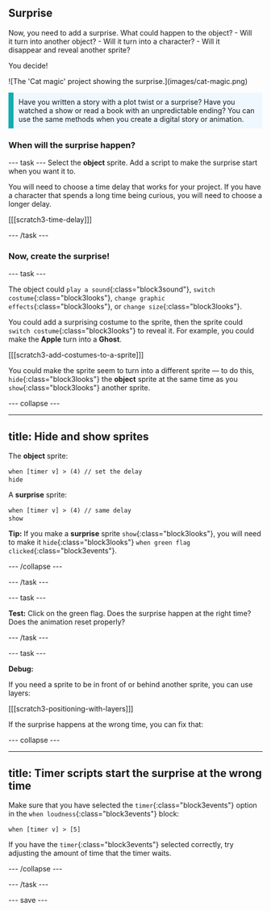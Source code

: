 ## Surprise

<div style="display: flex; flex-wrap: wrap">
<div style="flex-basis: 200px; flex-grow: 1; margin-right: 15px;">
Now, you need to add a surprise. What could happen to the object? 
- Will it turn into another object? 
- Will it turn into a character? 
- Will it disappear and reveal another sprite? 

You decide!
</div>
<div>
![The 'Cat magic' project showing the surprise.](images/cat-magic.png)

</div>
</div>

<p style="border-left: solid; border-width:10px; border-color: #0faeb0; background-color: aliceblue; padding: 10px;">
Have you written a story with a plot twist or a surprise? Have you watched a show or read a book with an unpredictable ending? You can use the same methods when you create a digital story or animation. 
</p>

### When will the surprise happen?

--- task ---
Select the **object** sprite. Add a script to make the surprise start when you want it to. 

You will need to choose a time delay that works for your project. If you have a character that spends a long time being curious, you will need to choose a longer delay.

[[[scratch3-time-delay]]]

--- /task ---

### Now, create the surprise!

--- task ---

The object could `play a sound`{:class="block3sound"}, `switch costume`{:class="block3looks"}, `change graphic effects`{:class="block3looks"}, or `change size`{:class="block3looks"}.

You could add a surprising costume to the sprite, then the sprite could `switch costume`{:class="block3looks"} to reveal it. For example, you could make the **Apple** turn into a **Ghost**.

[[[scratch3-add-costumes-to-a-sprite]]]

You could make the sprite seem to turn into a different sprite — to do this, `hide`{:class="block3looks"} the **object** sprite at the same time as you `show`{:class="block3looks"} another sprite.

--- collapse ---

---
title: Hide and show sprites
---

The **object** sprite:
```blocks3
when [timer v] > (4) // set the delay
hide
```

A **surprise** sprite:
```blocks3
when [timer v] > (4) // same delay
show
```

**Tip:** If you make a **surprise** sprite `show`{:class="block3looks"}, you will need to make it `hide`{:class="block3looks"} `when green flag clicked`{:class="block3events"}.

--- /collapse ---

--- /task ---

--- task ---

**Test:** Click on the green flag. Does the surprise happen at the right time? Does the animation reset properly?

--- /task ---

--- task ---

**Debug:**

If you need a sprite to be in front of or behind another sprite, you can use layers:

[[[scratch3-positioning-with-layers]]]

If the surprise happens at the wrong time, you can fix that:

--- collapse ---

---
title: Timer scripts start the surprise at the wrong time
---

Make sure that you have selected the `timer`{:class="block3events"} option in the `when loudness`{:class="block3events"} block:

```blocks3
when [timer v] > [5]
```

If you have the `timer`{:class="block3events"} selected correctly, try adjusting the amount of time that the timer waits.

--- /collapse ---

--- /task ---

--- save ---
